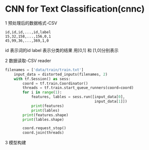 # CNN for Text Classification(cnnc)

1 预处理后的数据格式-CSV
```
id,id,id,...,id,label
15,32,158,...,156,0,1
45,99,36,...,369,1,0
```
id 表示词的id
label 表示分类的结果 用[0,1] 和 [1,0]分别表示

2 数据读取-CSV reader
```Python
filenames = ['data/train/train.txt']
    input_data = distorted_inputs(filenames, 2)
    with tf.Session() as sess:
        coord = tf.train.Coordinator()
        threads = tf.train.start_queue_runners(coord=coord)
        for i in range(1):
            features, lables = sess.run([input_data[0],
                                         input_data[1]])
            print(features)
            print(lables)
        print(features.shape)
        print(lables.shape)

        coord.request_stop()
        coord.join(threads)
```

3 模型构建
